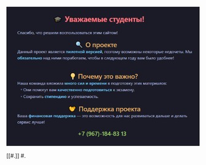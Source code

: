 
![](notes/images/glavnai/glavnai.png)



































































































[[#.]]
#.